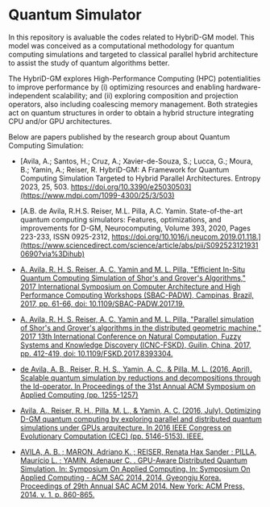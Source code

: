 # Quantum Simulator

In this repository is avaluable the codes related to HybriD-GM model. This model was conceived as a computational methodology for quantum computing simulations and targeted to classical parallel hybrid architecture to assist the study of quantum algorithms better. 

The HybriD-GM explores High-Performance Computing (HPC) potentialities to improve performance by (i) optimizing resources and enabling hardware-independent scalability; and (ii) exploring composition and projection operators, also including coalescing memory management. Both strategies act on quantum structures in order to obtain a hybrid structure integrating CPU and/or GPU architectures.

Below are papers published by the research group about Quantum Computing Simulation:

* [Avila, A.; Santos, H.; Cruz, A.; Xavier-de-Souza, S.; Lucca, G.; Moura, B.; Yamin, A.; Reiser, R. HybriD-GM: A Framework for Quantum Computing Simulation Targeted to Hybrid Parallel Architectures. Entropy 2023, 25, 503. https://doi.org/10.3390/e25030503](https://www.mdpi.com/1099-4300/25/3/503)

* [A.B. de Avila, R.H.S. Reiser, M.L. Pilla, A.C. Yamin. State-of-the-art quantum computing simulators: Features, optimizations, and improvements for D-GM,  Neurocomputing, Volume 393, 2020, Pages 223-233, ISSN 0925-2312, https://doi.org/10.1016/j.neucom.2019.01.118.](https://www.sciencedirect.com/science/article/abs/pii/S0925231219310690?via%3Dihub)

* [A. Avila, R. H. S. Reiser, A. C. Yamin and M. L. Pilla, "Efficient In-Situ Quantum Computing Simulation of Shor's and Grover's Algorithms," 2017 International Symposium on Computer Architecture and High Performance Computing Workshops (SBAC-PADW), Campinas, Brazil, 2017, pp. 61-66, doi: 10.1109/SBAC-PADW.2017.19.](https://ieeexplore.ieee.org/document/8109007)

* [A. Avila, R. H. S. Reiser, A. C. Yamin and M. L. Pilla, "Parallel simulation of Shor's and Grover's algorithms in the distributed geometric machine," 2017 13th International Conference on Natural Computation, Fuzzy Systems and Knowledge Discovery (ICNC-FSKD), Guilin, China, 2017, pp. 412-419, doi: 10.1109/FSKD.2017.8393304.](https://ieeexplore.ieee.org/document/8393304)

* [de Avila, A. B., Reiser, R. H. S., Yamin, A. C., & Pilla, M. L. (2016, April). Scalable quantum simulation by reductions and decompositions through the Id-operator. In Proceedings of the 31st Annual ACM Symposium on Applied Computing (pp. 1255-1257)](https://dl.acm.org/doi/10.1145/2851613.2851936)

* [Avila, A., Reiser, R. H., Pilla, M. L., & Yamin, A. C. (2016, July). Optimizing D-GM quantum computing by exploring parallel and distributed quantum simulations under GPUs arquitecture. In 2016 IEEE Congress on Evolutionary Computation (CEC) (pp. 5146-5153). IEEE.](https://ieeexplore.ieee.org/document/7748342)

* [AVILA, A. B. ; MARON, Adriano K. ; REISER, Renata Hax Sander ; PILLA, Maurício L. ; YAMIN, Adenauer C. . GPU-Aware Distributed Quantum Simulation. In: Symposium On Applied Computing. In: Symposium On Applied Computing - ACM SAC 2014, 2014, Gyeongju Korea. Proceedings of 29th Annual SAC ACM 2014. New York: ACM Press, 2014. v. 1. p. 860-865.](https://dl.acm.org/doi/abs/10.1145/2554850.2554892)
